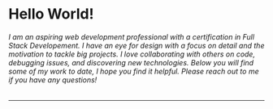 # Hello World!

###### I am an aspiring web development professional with a certification in Full Stack Developement.  I have an eye for design with a focus on detail and the motivation to tackle big projects.  I love collaborating with others on code, debugging issues, and discovering new technologies.  Below you will find some of my work to date, I hope you find it helpful.  Please reach out to me if you have any questions!

---



<!--
**diuguide/diuguide** is a ✨ _special_ ✨ repository because its `README.md` (this file) appears on your GitHub profile.

Here are some ideas to get you started:

- 🔭 I’m currently working on ...
- 🌱 I’m currently learning ...
- 👯 I’m looking to collaborate on ...
- 🤔 I’m looking for help with ...
- 💬 Ask me about ...
- 📫 How to reach me: ...
- 😄 Pronouns: ...
- ⚡ Fun fact: ...
-->
